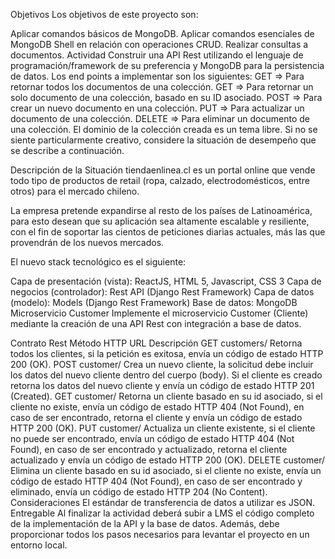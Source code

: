 Objetivos
Los objetivos de este proyecto son:

Aplicar comandos básicos de MongoDB.
Aplicar comandos esenciales de MongoDB Shell en relación con operaciones CRUD.
Realizar consultas a documentos.
Actividad
Construir una API Rest utilizando el lenguaje de programación/framework de su preferencia y MongoDB para la persistencia de datos.
Los end points a implementar son los siguientes:
GET => Para retornar todos los documentos de una colección.
GET => Para retornar un solo documento de una colección, basado en su ID asociado.
POST => Para crear un nuevo documento en una colección.
PUT => Para actualizar un documento de una colección.
DELETE => Para eliminar un documento de una colección.
El dominio de la colección creada es un tema libre. Si no se siente particularmente creativo, considere la situación de desempeño que se describe a continuación.

Descripción de la Situación
tiendaenlinea.cl es un portal online que vende todo tipo de productos de retail (ropa, calzado, electrodomésticos, entre otros) para el mercado chileno.

La empresa pretende expandirse al resto de los países de Latinoamérica, para esto desean que su aplicación sea altamente escalable y resiliente, con el fin de soportar las cientos de peticiones diarias actuales, más las que provendrán de los nuevos mercados.

El nuevo stack tecnológico es el siguiente:

Capa de presentación (vista): ReactJS, HTML 5, Javascript, CSS 3
Capa de negocios (controlador): Rest API (Django Rest Framework)
Capa de datos (modelo): Models (Django Rest Framework)
Base de datos: MongoDB
Microservicio Customer
Implemente el microservicio Customer (Cliente) mediante la creación de una API Rest con integración a base de datos.

Contrato Rest
Método HTTP	URL	Descripción
GET	customers/	Retorna todos los clientes, si la petición es exitosa, envía un código de estado HTTP 200 (OK).
POST	customer/	Crea un nuevo cliente, la solicitud debe incluir los datos del nuevo cliente dentro del cuerpo (body). Si el cliente es creado retorna los datos del nuevo cliente y envía un código de estado HTTP 201 (Created).
GET	customer/<id>	Retorna un cliente basado en su id asociado, si el cliente no existe, envía un código de estado HTTP 404 (Not Found), en caso de ser encontrado, retorna el cliente y envía un código de estado HTTP 200 (OK).
PUT	customer/<id>	Actualiza un cliente existente, si el cliente no puede ser encontrado, envía un código de estado HTTP 404 (Not Found), en caso de ser encontrado y actualizado, retorna el cliente actualizado y envía un código de estado HTTP 200 (OK).
DELETE	customer/<id>	Elimina un cliente basado en su id asociado, si el cliente no existe, envía un código de estado HTTP 404 (Not Found), en caso de ser encontrado y eliminado, envía un código de estado HTTP 204 (No Content).
Consideraciones
El estándar de transferencia de datos a utilizar es JSON.
Entregable
Al finalizar la actividad deberá subir a LMS el código completo de la implementación de la API y la base de datos. Además, debe proporcionar todos los pasos necesarios para levantar el proyecto en un entorno local.
